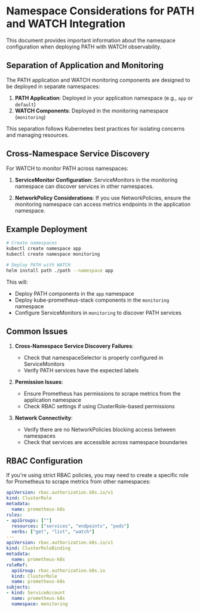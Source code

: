 # Namespace Considerations for PATH and WATCH Integration

This document provides important information about the namespace configuration when deploying PATH with WATCH observability.

## Separation of Application and Monitoring

The PATH application and WATCH monitoring components are designed to be deployed in separate namespaces:

1. **PATH Application**: Deployed in your application namespace (e.g., `app` or `default`)
2. **WATCH Components**: Deployed in the monitoring namespace (`monitoring`)

This separation follows Kubernetes best practices for isolating concerns and managing resources.

## Cross-Namespace Service Discovery

For WATCH to monitor PATH across namespaces:

1. **ServiceMonitor Configuration**: ServiceMonitors in the monitoring namespace can discover services in other namespaces.

2. **NetworkPolicy Considerations**: If you use NetworkPolicies, ensure the monitoring namespace can access metrics endpoints in the application namespace.

## Example Deployment

```bash
# Create namespaces
kubectl create namespace app
kubectl create namespace monitoring

# Deploy PATH with WATCH
helm install path ./path --namespace app
```

This will:
- Deploy PATH components in the `app` namespace
- Deploy kube-prometheus-stack components in the `monitoring` namespace
- Configure ServiceMonitors in `monitoring` to discover PATH services

## Common Issues

1. **Cross-Namespace Service Discovery Failures**:
   - Check that namespaceSelector is properly configured in ServiceMonitors
   - Verify PATH services have the expected labels

2. **Permission Issues**:
   - Ensure Prometheus has permissions to scrape metrics from the application namespace
   - Check RBAC settings if using ClusterRole-based permissions

3. **Network Connectivity**:
   - Verify there are no NetworkPolicies blocking access between namespaces
   - Check that services are accessible across namespace boundaries

## RBAC Configuration

If you're using strict RBAC policies, you may need to create a specific role for Prometheus to scrape metrics from other namespaces:

```yaml
apiVersion: rbac.authorization.k8s.io/v1
kind: ClusterRole
metadata:
  name: prometheus-k8s
rules:
- apiGroups: [""]
  resources: ["services", "endpoints", "pods"]
  verbs: ["get", "list", "watch"]
---
apiVersion: rbac.authorization.k8s.io/v1
kind: ClusterRoleBinding
metadata:
  name: prometheus-k8s
roleRef:
  apiGroup: rbac.authorization.k8s.io
  kind: ClusterRole
  name: prometheus-k8s
subjects:
- kind: ServiceAccount
  name: prometheus-k8s
  namespace: monitoring
```
